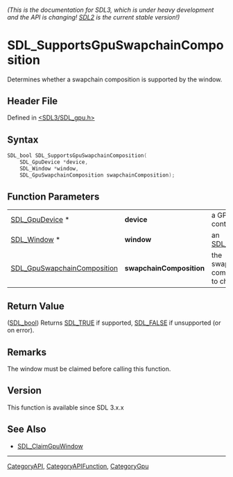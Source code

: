 ###### (This is the documentation for SDL3, which is under heavy development and the API is changing! [SDL2](https://wiki.libsdl.org/SDL2/) is the current stable version!)
# SDL_SupportsGpuSwapchainComposition

Determines whether a swapchain composition is supported by the window.

## Header File

Defined in [<SDL3/SDL_gpu.h>](https://github.com/libsdl-org/SDL/blob/main/include/SDL3/SDL_gpu.h)

## Syntax

```c
SDL_bool SDL_SupportsGpuSwapchainComposition(
    SDL_GpuDevice *device,
    SDL_Window *window,
    SDL_GpuSwapchainComposition swapchainComposition);
```

## Function Parameters

|                                                            |                          |                                     |
| ---------------------------------------------------------- | ------------------------ | ----------------------------------- |
| [SDL_GpuDevice](SDL_GpuDevice) *                           | **device**               | a GPU context.                      |
| [SDL_Window](SDL_Window) *                                 | **window**               | an [SDL_Window](SDL_Window).        |
| [SDL_GpuSwapchainComposition](SDL_GpuSwapchainComposition) | **swapchainComposition** | the swapchain composition to check. |

## Return Value

([SDL_bool](SDL_bool)) Returns [SDL_TRUE](SDL_TRUE) if supported,
[SDL_FALSE](SDL_FALSE) if unsupported (or on error).

## Remarks

The window must be claimed before calling this function.

## Version

This function is available since SDL 3.x.x

## See Also

- [SDL_ClaimGpuWindow](SDL_ClaimGpuWindow)

----
[CategoryAPI](CategoryAPI), [CategoryAPIFunction](CategoryAPIFunction), [CategoryGpu](CategoryGpu)

